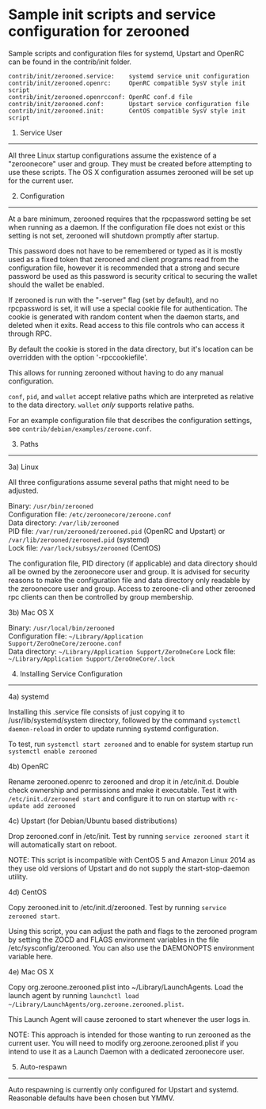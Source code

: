 Sample init scripts and service configuration for zerooned
==========================================================

Sample scripts and configuration files for systemd, Upstart and OpenRC
can be found in the contrib/init folder.

    contrib/init/zerooned.service:    systemd service unit configuration
    contrib/init/zerooned.openrc:     OpenRC compatible SysV style init script
    contrib/init/zerooned.openrcconf: OpenRC conf.d file
    contrib/init/zerooned.conf:       Upstart service configuration file
    contrib/init/zerooned.init:       CentOS compatible SysV style init script

1. Service User
---------------------------------

All three Linux startup configurations assume the existence of a "zeroonecore" user
and group.  They must be created before attempting to use these scripts.
The OS X configuration assumes zerooned will be set up for the current user.

2. Configuration
---------------------------------

At a bare minimum, zerooned requires that the rpcpassword setting be set
when running as a daemon.  If the configuration file does not exist or this
setting is not set, zerooned will shutdown promptly after startup.

This password does not have to be remembered or typed as it is mostly used
as a fixed token that zerooned and client programs read from the configuration
file, however it is recommended that a strong and secure password be used
as this password is security critical to securing the wallet should the
wallet be enabled.

If zerooned is run with the "-server" flag (set by default), and no rpcpassword is set,
it will use a special cookie file for authentication. The cookie is generated with random
content when the daemon starts, and deleted when it exits. Read access to this file
controls who can access it through RPC.

By default the cookie is stored in the data directory, but it's location can be overridden
with the option '-rpccookiefile'.

This allows for running zerooned without having to do any manual configuration.

`conf`, `pid`, and `wallet` accept relative paths which are interpreted as
relative to the data directory. `wallet` *only* supports relative paths.

For an example configuration file that describes the configuration settings,
see `contrib/debian/examples/zeroone.conf`.

3. Paths
---------------------------------

3a) Linux

All three configurations assume several paths that might need to be adjusted.

Binary:              `/usr/bin/zerooned`  
Configuration file:  `/etc/zeroonecore/zeroone.conf`  
Data directory:      `/var/lib/zerooned`  
PID file:            `/var/run/zerooned/zerooned.pid` (OpenRC and Upstart) or `/var/lib/zerooned/zerooned.pid` (systemd)  
Lock file:           `/var/lock/subsys/zerooned` (CentOS)  

The configuration file, PID directory (if applicable) and data directory
should all be owned by the zeroonecore user and group.  It is advised for security
reasons to make the configuration file and data directory only readable by the
zeroonecore user and group.  Access to zeroone-cli and other zerooned rpc clients
can then be controlled by group membership.

3b) Mac OS X

Binary:              `/usr/local/bin/zerooned`  
Configuration file:  `~/Library/Application Support/ZeroOneCore/zeroone.conf`  
Data directory:      `~/Library/Application Support/ZeroOneCore`
Lock file:           `~/Library/Application Support/ZeroOneCore/.lock`

4. Installing Service Configuration
-----------------------------------

4a) systemd

Installing this .service file consists of just copying it to
/usr/lib/systemd/system directory, followed by the command
`systemctl daemon-reload` in order to update running systemd configuration.

To test, run `systemctl start zerooned` and to enable for system startup run
`systemctl enable zerooned`

4b) OpenRC

Rename zerooned.openrc to zerooned and drop it in /etc/init.d.  Double
check ownership and permissions and make it executable.  Test it with
`/etc/init.d/zerooned start` and configure it to run on startup with
`rc-update add zerooned`

4c) Upstart (for Debian/Ubuntu based distributions)

Drop zerooned.conf in /etc/init.  Test by running `service zerooned start`
it will automatically start on reboot.

NOTE: This script is incompatible with CentOS 5 and Amazon Linux 2014 as they
use old versions of Upstart and do not supply the start-stop-daemon utility.

4d) CentOS

Copy zerooned.init to /etc/init.d/zerooned. Test by running `service zerooned start`.

Using this script, you can adjust the path and flags to the zerooned program by
setting the ZOCD and FLAGS environment variables in the file
/etc/sysconfig/zerooned. You can also use the DAEMONOPTS environment variable here.

4e) Mac OS X

Copy org.zeroone.zerooned.plist into ~/Library/LaunchAgents. Load the launch agent by
running `launchctl load ~/Library/LaunchAgents/org.zeroone.zerooned.plist`.

This Launch Agent will cause zerooned to start whenever the user logs in.

NOTE: This approach is intended for those wanting to run zerooned as the current user.
You will need to modify org.zeroone.zerooned.plist if you intend to use it as a
Launch Daemon with a dedicated zeroonecore user.

5. Auto-respawn
-----------------------------------

Auto respawning is currently only configured for Upstart and systemd.
Reasonable defaults have been chosen but YMMV.
